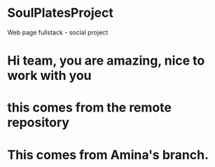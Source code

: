 # SoulPlatesProject

Web page fullstack - social project

# Hi team, you are amazing, nice to work with you

# this comes from the remote repository

# This comes from Amina's branch.
